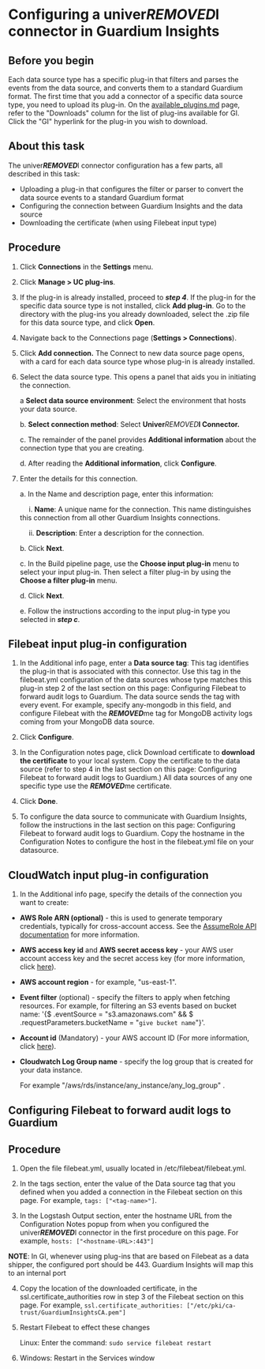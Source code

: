 # Configuring a univer***REMOVED***l connector in Guardium Insights


## Before you begin

Each data source type has a specific plug-in that filters and parses the events from the data source, and converts them to a standard Guardium format. The first time that you add a connector of a specific data source type, you need to upload its plug-in. On the [available\_plugins.md](https://github.com/IBM/univer***REMOVED***l-connectors/blob/main/docs/available_plugins.md) page, refer to the "Downloads" column for the list of plug-ins available for GI. Click the "GI" hyperlink for the plug-in you wish to download.

## About this task


The univer***REMOVED***l connector configuration has a few parts, all described in this task:

*   Uploading a plug-in that configures the filter or parser to convert the data source events to a standard Guardium format
*   Configuring the connection between Guardium Insights and the data source
*   Downloading the certificate (when using Filebeat input type)

## Procedure


1. Click **Connections** in the **Settings** menu.
    
2. Click **Manage > UC plug-ins**.
    
3. If the plug-in is already installed, proceed to <em>**step 4**</em>. If the plug-in for the specific data source type is not installed, click **Add plug-in**. Go to the directory with the plug-ins you already downloaded, select the .zip file for this data source type, and click **Open**.
    
4. Navigate back to the Connections page (**Settings > Connections**).

    
5.  Click **Add connection.**  The Connect to new data source page opens, with a card for each data source type whose plug-in is already installed.
    
6.  Select the data source type. This opens a panel that aids you in initiating the connection.
    
    a **Select data source environment**: Select the environment that hosts your data source.
    
    b. **Select connection method**: Select **Univer***REMOVED***l Connector.**
    
    c. The remainder of the panel provides **Additional information** about the connection type that you are creating.
    
    d. After reading the **Additional information**, click **Configure**.
    
7.  Enter the details for this connection.
    
    a. In the Name and description page, enter this information:
    
      i. **Name**: A unique name for the connection. This name distinguishes this connection from all other Guardium Insights connections.
    
      ii. **Description**: Enter a description for the connection.
    
    b. Click **Next**.
    
    c. In the Build pipeline page, use the **Choose input plug-in** menu to select your input plug-in. Then select a filter plug-in by using the **Choose a filter plug-in** menu.
    
    d. Click **Next**.
    
    e. Follow the instructions according to the input plug-in type you selected in <em>**step c**</em>.
    
 ## Filebeat input plug-in configuration
1.  In the Additional info page, enter a **Data source tag**: This tag identifies the plug-in that is associated with this connector. Use this tag in the filebeat.yml    configuration of the data sources whose type matches this plug-in step 2 of the last section on this page: Configuring Filebeat to forward audit logs to Guardium.  The data source sends the tag with every event. For example, specify any-mongodb in this field, and configure Filebeat with the ***REMOVED***me tag for MongoDB activity logs coming from your MongoDB data source.
      
2.  Click **Configure**.
        
3.  In the Configuration notes page, click Download certificate to **download the certificate** to your local system. Copy the certificate to the data source (refer to step 4 in the last section on this page: Configuring Filebeat to forward audit logs to Guardium.) All data sources of any one specific type use the ***REMOVED***me certificate.
        
4.  Click **Done**.
       
5. To configure the data source to communicate with Guardium Insights, follow the instructions in the last section on this page: Configuring Filebeat to forward audit logs to Guardium.  Copy the hostname in the Configuration Notes to configure the host in the filebeat.yml file on your datasource.
        
 ## CloudWatch input plug-in configuration
        
1. In the Additional info page, specify the details of the connection you want to create:

*   **AWS Role ARN (optional)** - this is used to generate temporary credentials, typically for cross-account access. See the [AssumeRole API documentation](https://docs.aws.amazon.com/STS/latest/APIReference/API_AssumeRole.html) for more information.
    
*   **AWS access key id** and **AWS secret access key** - your AWS user account access key and the secret access key (for more information, click [here](https://docs.aws.amazon.com/powershell/latest/userguide/pstools-appendix-sign-up.html)).
    
*   **AWS account region** - for example, "us-east-1".
    
*   **Event filter** (optional) - specify the filters to apply when fetching resources. For example, for filtering an S3 events based on bucket name: '{$ .eventSource = "s3.amazonaws.com" && $ .requestParameters.bucketName = "```give bucket name```"}'.
    
*   **Account id** (Mandatory) - your AWS account ID (For more information, click [here](https://docs.aws.amazon.com/IAM/latest/UserGuide/console_account-alias.html#FindingYourAWSId)).
    
*   **Cloudwatch Log Group name** - specify the log group that is created for your data instance.
    
    For example "/aws/rds/instance/any\_instance/any\_log\_group" .
    
 ## Configuring Filebeat to forward audit logs to Guardium
    
    
  ## Procedure
    
1.  Open the file filebeat.yml, usually located in /etc/filebeat/filebeat.yml.
    
2.  In the tags section, enter the value of the Data source tag that you defined when you added a connection in the Filebeat section on this page. For example, `tags: ["<tag-name>"]`.
    
3.  In the Logstash Output section, enter the hostname URL from the Configuration Notes popup from when you configured the univer***REMOVED***l connector in the first procedure on this page. For example, `hosts: ["<hostname-URL>:443"]`

**NOTE**: In GI, whenever using plug-ins that are based on Filebeat as a data shipper, the configured port should be 443. Guardium Insights will map this to an internal port

4.  Copy the location of the downloaded certificate, in the ssl.certificate\_authorities row in step 3 of the Filebeat section on this page. For example, `ssl.certificate_authorities: ["/etc/pki/ca-trust/GuardiumInsightsCA.pem"]`
    
5.  Restart Filebeat to effect these changes
    
    Linux: Enter the command: `sudo service filebeat restart`
    
6.  Windows: Restart in the Services window
